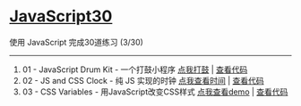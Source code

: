 # [JavaScript30](https://github.com/wesbos/JavaScript30#javascript30)

使用 JavaScript 完成30道练习 (3/30)

---
1. 01 - JavaScript Drum Kit  - 一个打鼓小程序 [点我打鼓](https://tanteichang.github.io/JavaScript30/01-JavaScriptDrumKit/index-START.html) | [查看代码](https://github.com/soyaine/JavaScript30/tree/master/01%20-%20JavaScript%20Drum%20Kit)
2. 02 - JS and CSS Clock -
纯 JS 实现的时钟 [点我查看时间](https://tanteichang.github.io/JavaScript30/02-JS-and-CSS-Clock/index-START.html) | [查看代码](https://github.com/tanteichang/JavaScript30/02-JS-and-CSS-Clock)
3. 03 - CSS Variables -
用JavaScript改变CSS样式
[点我查看demo](https://tanteichang.github.io/JavaScript30/03-CSS-Variables/index.html) | [查看代码](https://github.com/tanteichang/JavaScript30/tree/master/03-CSS-Variables)
